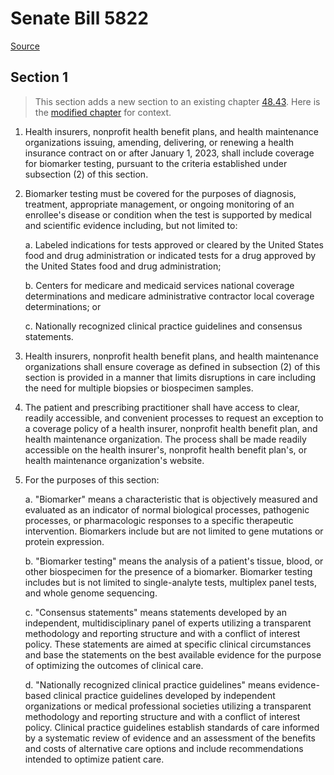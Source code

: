 # Senate Bill 5822

[Source](http://lawfilesext.leg.wa.gov/biennium/2021-22/Xml/Bills/Senate%20Bills/5822.xml)
## Section 1
> This section adds a new section to an existing chapter [48.43](/rcw/48_insurance/48.043_insurance_reform.md). Here is the [modified chapter](rcw/48_insurance/48.043_insurance_reform.md) for context.

1. Health insurers, nonprofit health benefit plans, and health maintenance organizations issuing, amending, delivering, or renewing a health insurance contract on or after January 1, 2023, shall include coverage for biomarker testing, pursuant to the criteria established under subsection (2) of this section.

2. Biomarker testing must be covered for the purposes of diagnosis, treatment, appropriate management, or ongoing monitoring of an enrollee's disease or condition when the test is supported by medical and scientific evidence including, but not limited to:

    a. Labeled indications for tests approved or cleared by the United States food and drug administration or indicated tests for a drug approved by the United States food and drug administration;

    b. Centers for medicare and medicaid services national coverage determinations and medicare administrative contractor local coverage determinations; or

    c. Nationally recognized clinical practice guidelines and consensus statements.

3. Health insurers, nonprofit health benefit plans, and health maintenance organizations shall ensure coverage as defined in subsection (2) of this section is provided in a manner that limits disruptions in care including the need for multiple biopsies or biospecimen samples.

4. The patient and prescribing practitioner shall have access to clear, readily accessible, and convenient processes to request an exception to a coverage policy of a health insurer, nonprofit health benefit plan, and health maintenance organization. The process shall be made readily accessible on the health insurer's, nonprofit health benefit plan's, or health maintenance organization's website.

5. For the purposes of this section:

    a. "Biomarker" means a characteristic that is objectively measured and evaluated as an indicator of normal biological processes, pathogenic processes, or pharmacologic responses to a specific therapeutic intervention. Biomarkers include but are not limited to gene mutations or protein expression.

    b. "Biomarker testing" means the analysis of a patient's tissue, blood, or other biospecimen for the presence of a biomarker. Biomarker testing includes but is not limited to single-analyte tests, multiplex panel tests, and whole genome sequencing.

    c. "Consensus statements" means statements developed by an independent, multidisciplinary panel of experts utilizing a transparent methodology and reporting structure and with a conflict of interest policy. These statements are aimed at specific clinical circumstances and base the statements on the best available evidence for the purpose of optimizing the outcomes of clinical care.

    d. "Nationally recognized clinical practice guidelines" means evidence-based clinical practice guidelines developed by independent organizations or medical professional societies utilizing a transparent methodology and reporting structure and with a conflict of interest policy. Clinical practice guidelines establish standards of care informed by a systematic review of evidence and an assessment of the benefits and costs of alternative care options and include recommendations intended to optimize patient care.

